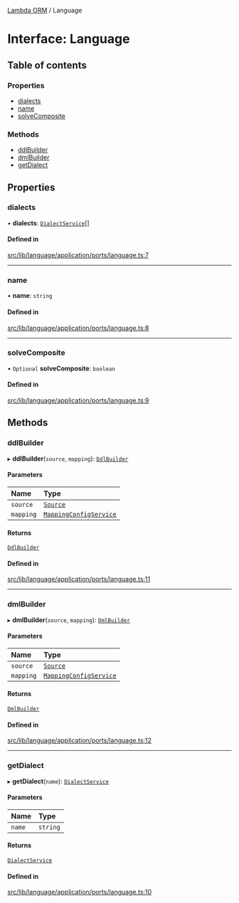[Lambda ORM](../README.md) / Language

# Interface: Language

## Table of contents

### Properties

- [dialects](Language.md#dialects)
- [name](Language.md#name)
- [solveComposite](Language.md#solvecomposite)

### Methods

- [ddlBuilder](Language.md#ddlbuilder)
- [dmlBuilder](Language.md#dmlbuilder)
- [getDialect](Language.md#getdialect)

## Properties

### dialects

• **dialects**: [`DialectService`](../classes/DialectService.md)[]

#### Defined in

[src/lib/language/application/ports/language.ts:7](https://github.com/lambda-orm/lambdaorm/blob/d9dd50600cc1cb524c4fb0ae404756c6e8eb3402/src/lib/language/application/ports/language.ts#L7)

___

### name

• **name**: `string`

#### Defined in

[src/lib/language/application/ports/language.ts:8](https://github.com/lambda-orm/lambdaorm/blob/d9dd50600cc1cb524c4fb0ae404756c6e8eb3402/src/lib/language/application/ports/language.ts#L8)

___

### solveComposite

• `Optional` **solveComposite**: `boolean`

#### Defined in

[src/lib/language/application/ports/language.ts:9](https://github.com/lambda-orm/lambdaorm/blob/d9dd50600cc1cb524c4fb0ae404756c6e8eb3402/src/lib/language/application/ports/language.ts#L9)

## Methods

### ddlBuilder

▸ **ddlBuilder**(`source`, `mapping`): [`DdlBuilder`](DdlBuilder.md)

#### Parameters

| Name | Type |
| :------ | :------ |
| `source` | [`Source`](Source.md) |
| `mapping` | [`MappingConfigService`](../classes/MappingConfigService.md) |

#### Returns

[`DdlBuilder`](DdlBuilder.md)

#### Defined in

[src/lib/language/application/ports/language.ts:11](https://github.com/lambda-orm/lambdaorm/blob/d9dd50600cc1cb524c4fb0ae404756c6e8eb3402/src/lib/language/application/ports/language.ts#L11)

___

### dmlBuilder

▸ **dmlBuilder**(`source`, `mapping`): [`DmlBuilder`](DmlBuilder.md)

#### Parameters

| Name | Type |
| :------ | :------ |
| `source` | [`Source`](Source.md) |
| `mapping` | [`MappingConfigService`](../classes/MappingConfigService.md) |

#### Returns

[`DmlBuilder`](DmlBuilder.md)

#### Defined in

[src/lib/language/application/ports/language.ts:12](https://github.com/lambda-orm/lambdaorm/blob/d9dd50600cc1cb524c4fb0ae404756c6e8eb3402/src/lib/language/application/ports/language.ts#L12)

___

### getDialect

▸ **getDialect**(`name`): [`DialectService`](../classes/DialectService.md)

#### Parameters

| Name | Type |
| :------ | :------ |
| `name` | `string` |

#### Returns

[`DialectService`](../classes/DialectService.md)

#### Defined in

[src/lib/language/application/ports/language.ts:10](https://github.com/lambda-orm/lambdaorm/blob/d9dd50600cc1cb524c4fb0ae404756c6e8eb3402/src/lib/language/application/ports/language.ts#L10)
